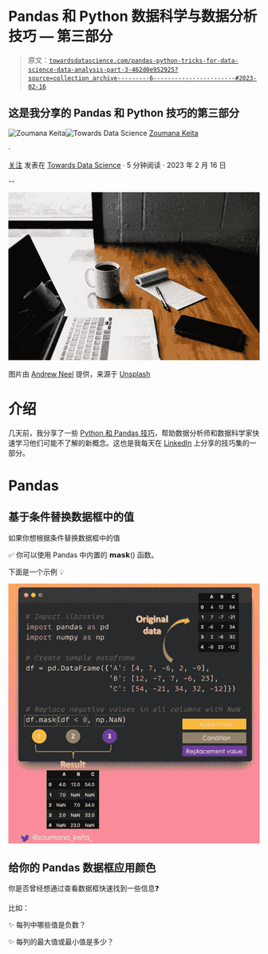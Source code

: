 # Pandas 和 Python 数据科学与数据分析技巧 — 第三部分

> 原文：[`towardsdatascience.com/pandas-python-tricks-for-data-science-data-analysis-part-3-462d0e952925?source=collection_archive---------6-----------------------#2023-02-16`](https://towardsdatascience.com/pandas-python-tricks-for-data-science-data-analysis-part-3-462d0e952925?source=collection_archive---------6-----------------------#2023-02-16)

## 这是我分享的 Pandas 和 Python 技巧的第三部分

[](https://zoumanakeita.medium.com/?source=post_page-----462d0e952925--------------------------------)![Zoumana Keita](https://zoumanakeita.medium.com/?source=post_page-----462d0e952925--------------------------------)[](https://towardsdatascience.com/?source=post_page-----462d0e952925--------------------------------)![Towards Data Science](https://towardsdatascience.com/?source=post_page-----462d0e952925--------------------------------) [Zoumana Keita](https://zoumanakeita.medium.com/?source=post_page-----462d0e952925--------------------------------)

·

[关注](https://medium.com/m/signin?actionUrl=https%3A%2F%2Fmedium.com%2F_%2Fsubscribe%2Fuser%2Fe6ae785a30d&operation=register&redirect=https%3A%2F%2Ftowardsdatascience.com%2Fpandas-python-tricks-for-data-science-data-analysis-part-3-462d0e952925&user=Zoumana+Keita&userId=e6ae785a30d&source=post_page-e6ae785a30d----462d0e952925---------------------post_header-----------) 发表在 [Towards Data Science](https://towardsdatascience.com/?source=post_page-----462d0e952925--------------------------------) · 5 分钟阅读 · 2023 年 2 月 16 日 [](https://medium.com/m/signin?actionUrl=https%3A%2F%2Fmedium.com%2F_%2Fvote%2Ftowards-data-science%2F462d0e952925&operation=register&redirect=https%3A%2F%2Ftowardsdatascience.com%2Fpandas-python-tricks-for-data-science-data-analysis-part-3-462d0e952925&user=Zoumana+Keita&userId=e6ae785a30d&source=-----462d0e952925---------------------clap_footer-----------)

--

[](https://medium.com/m/signin?actionUrl=https%3A%2F%2Fmedium.com%2F_%2Fbookmark%2Fp%2F462d0e952925&operation=register&redirect=https%3A%2F%2Ftowardsdatascience.com%2Fpandas-python-tricks-for-data-science-data-analysis-part-3-462d0e952925&source=-----462d0e952925---------------------bookmark_footer-----------)![](img/d611a2a92c7483193eb35b857f113a1e.png)

图片由 [Andrew Neel](https://unsplash.com/@andrewtneel) 提供，来源于 [Unsplash](https://unsplash.com/photos/cckf4TsHAuw)

# 介绍

几天前，我分享了一些 [Python 和 Pandas 技巧](https://medium.com/towards-data-science/pandas-and-python-tips-and-tricks-for-data-science-and-data-analysis-1b1e05b7d93a)，帮助数据分析师和数据科学家快速学习他们可能不了解的新概念。这也是我每天在 [LinkedIn](https://www.linkedin.com/in/zoumana-keita/) 上分享的技巧集的一部分。

# Pandas

## 基于条件替换数据框中的值

如果你想根据条件替换数据框中的值

✅ 你可以使用 Pandas 中内置的 𝗺𝗮𝘀𝗸() 函数。

下面是一个示例 💡

![](img/b7db149aeeffcf76acaec343ca8080cc.png)

## 给你的 Pandas 数据框应用颜色

你是否曾经想通过查看数据框快速找到一些信息❓

比如：

✨ 每列中哪些值是负数？

✨ 每列的最大值或最小值是多少？
